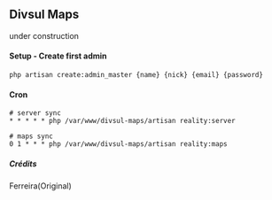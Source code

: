 ## Divsul Maps

under construction

#### Setup - Create first admin 

```
php artisan create:admin_master {name} {nick} {email} {password}
```

#### Cron

```
# server sync
* * * * * php /var/www/divsul-maps/artisan reality:server

# maps sync
0 1 * * * php /var/www/divsul-maps/artisan reality:maps
```


##### Crédits

Ferreira(Original)
